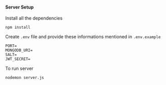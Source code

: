 #### Server Setup

Install all the dependencies

```
npm install
```

Create `.env` file and provide these informations mentioned in `.env.example`

```
PORT=
MONGODB_URI=
SALT=
JWT_SECRET=
```

To run server

```
nodemon server.js
```
